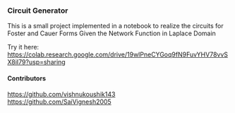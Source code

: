 ### Circuit Generator

This is a small project implemented in a notebook to realize the circuits for Foster and Cauer Forms Given the Network Function in Laplace Domain

Try it here: https://colab.research.google.com/drive/19wlPneCYGoq9fN9FuvYHV78vvSX8iI79?usp=sharing

#### Contributors
https://github.com/vishnukoushik143  
https://github.com/SaiVignesh2005
